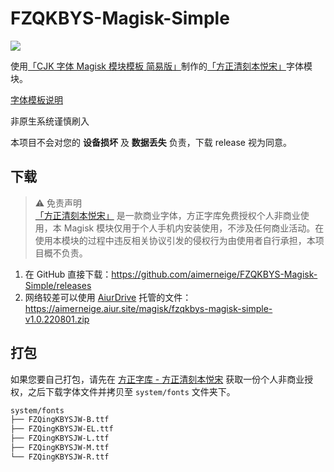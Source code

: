 # FZQKBYS-Magisk-Simple

![](https://cdn1.foundertype.com/fontmanage/Public/img/61cadf4c854b7.jpg)

使用[「CJK 字体 Magisk 模块模板 简易版」](https://github.com/lxgw/simple-cjk-font-magisk-module-template)制作的[「方正清刻本悦宋」](https://www.foundertype.com/index.php/FontInfo/index/id/5720)字体模块。

[字体模板说明](README-lxgw.md)

非原生系统谨慎刷入

本项目不会对您的 **设备损坏** 及 **数据丢失** 负责，下载 release 视为同意。

## 下载

> :warning: 免责声明\
> [「方正清刻本悦宋」](https://www.foundertype.com/index.php/FontInfo/index/id/5720) 是一款商业字体，方正字库免费授权个人非商业使用，本 Magisk 模块仅用于个人手机内安装使用，不涉及任何商业活动。在使用本模块的过程中违反相关协议引发的侵权行为由使用者自行承担，本项目概不负责。

1. 在 GitHub 直接下载：<https://github.com/aimerneige/FZQKBYS-Magisk-Simple/releases>
2. 网络较差可以使用 [AiurDrive](https://github.com/AiursoftWeb/AiurDrive) 托管的文件：<https://aimerneige.aiur.site/magisk/fzqkbys-magisk-simple-v1.0.220801.zip>

## 打包

如果您要自己打包，请先在 [方正字库 - 方正清刻本悦宋](https://www.foundertype.com/index.php/FontInfo/index/id/5720) 获取一份个人非商业授权，之后下载字体文件并拷贝至 `system/fonts` 文件夹下。

```bash
system/fonts
├── FZQingKBYSJW-B.ttf
├── FZQingKBYSJW-EL.ttf
├── FZQingKBYSJW-L.ttf
├── FZQingKBYSJW-M.ttf
└── FZQingKBYSJW-R.ttf
```